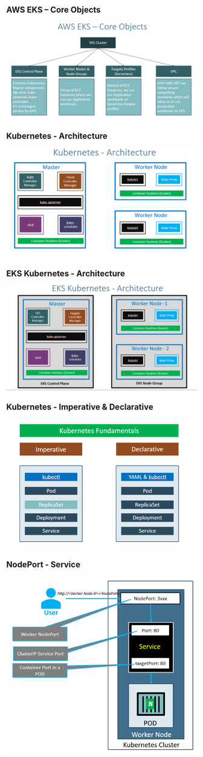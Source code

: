 ## AWS EKS – Core Objects 
![](2023-03-01-14-25-56.png)
## Kubernetes - Architecture
![](2023-03-07-11-30-41.png)
## EKS Kubernetes - Architecture
![](2023-03-07-12-09-23.png)
## Kubernetes - Imperative & Declarative
![](2023-03-07-12-41-07.png)
## NodePort - Service
![](2023-03-07-16-17-58.png)